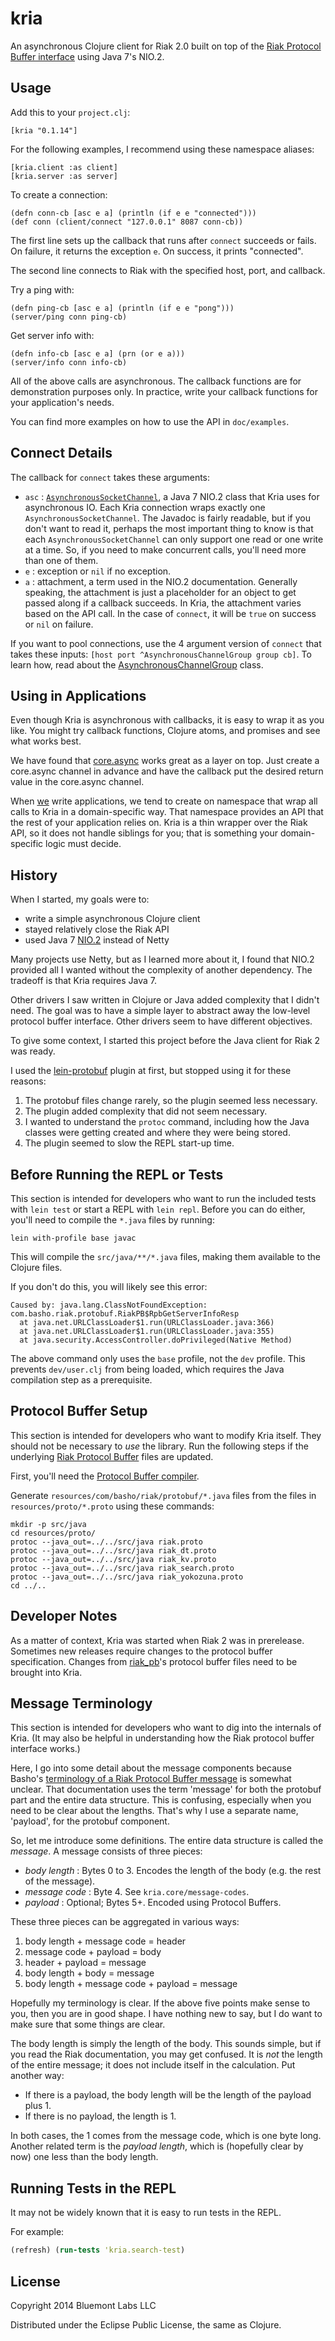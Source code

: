 # kria

An asynchronous Clojure client for Riak 2.0 built on top of the [Riak Protocol
Buffer interface][Riak-PB] using Java 7's NIO.2.

[Riak-PB]: http://docs.basho.com/riak/2.0.0beta1/dev/references/protocol-buffers/

## Usage

Add this to your `project.clj`:

    [kria "0.1.14"]

For the following examples, I recommend using these namespace aliases:

    [kria.client :as client]
    [kria.server :as server]

To create a connection:

    (defn conn-cb [asc e a] (println (if e e "connected")))
    (def conn (client/connect "127.0.0.1" 8087 conn-cb))

The first line sets up the callback that runs after `connect` succeeds or
fails. On failure, it returns the exception `e`. On success, it prints
"connected".

The second line connects to Riak with the specified host, port, and callback.

Try a ping with:

    (defn ping-cb [asc e a] (println (if e e "pong")))
    (server/ping conn ping-cb)

Get server info with:

    (defn info-cb [asc e a] (prn (or e a)))
    (server/info conn info-cb)

All of the above calls are asynchronous. The callback functions are for
demonstration purposes only. In practice, write your callback functions for
your application's needs.

You can find more examples on how to use the API in `doc/examples`.

## Connect Details

The callback for `connect` takes these arguments:

  * `asc` : [`AsynchronousSocketChannel`][ASC], a Java 7 NIO.2 class that Kria
    uses for asynchronous IO. Each Kria connection wraps exactly one
    `AsynchronousSocketChannel`. The Javadoc is fairly readable, but if you
    don't want to read it, perhaps the most important thing to know is that
    each `AsynchronousSocketChannel` can only support one read or one write at
    a time. So, if you need to make concurrent calls, you'll need more than
    one of them.
  * `e` : exception or `nil` if no exception.
  * `a` : attachment, a term used in the NIO.2 documentation. Generally
    speaking, the attachment is just a placeholder for an object to get passed
    along if a callback succeeds. In Kria, the attachment varies based on the
    API call. In the case of `connect`, it will be `true` on success or `nil`
    on failure.

If you want to pool connections, use the 4 argument version of `connect` that
takes these inputs: `[host port ^AsynchronousChannelGroup group cb]`. To learn
how, read about the [AsynchronousChannelGroup][ACG] class.

[ASC]: http://docs.oracle.com/javase/7/docs/api/java/nio/channels/AsynchronousSocketChannel.html
[ACG]: http://docs.oracle.com/javase/7/docs/api/java/nio/channels/AsynchronousChannelGroup.html

## Using in Applications

Even though Kria is asynchronous with callbacks, it is easy to wrap it as you
like. You might try callback functions, Clojure atoms, and promises and see
what works best.

We have found that [core.async] works great as a layer on top. Just create a
core.async channel in advance and have the callback put the desired return
value in the core.async channel.

When [we] write applications, we tend to create on namespace that wrap all
calls to Kria in a domain-specific way. That namespace provides an API that the
rest of your application relies on. Kria is a thin wrapper over the Riak API,
so it does not handle siblings for you; that is something your domain-specific
logic must decide.

[core.async]: https://github.com/clojure/core.async
[we]: http://bluemontlabs.com

## History

When I started, my goals were to:

* write a simple asynchronous Clojure client
* stayed relatively close the Riak API
* used Java 7 [NIO.2] instead of Netty

Many projects use Netty, but as I learned more about it, I found that NIO.2
provided all I wanted without the complexity of another dependency. The
tradeoff is that Kria requires Java 7.

[Netty]: http://netty.io/
[NIO.2]: http://en.wikipedia.org/wiki/NIO.2#JDK_7_and_NIO.2

Other drivers I saw written in Clojure or Java added complexity that I didn't
need. The goal was to have a simple layer to abstract away the low-level
protocol buffer interface. Other drivers seem to have different objectives.

To give some context, I started this project before the Java client for Riak 2
was ready.

I used the [lein-protobuf] plugin at first, but stopped using it for these
reasons:

  1. The protobuf files change rarely, so the plugin seemed less necessary.
  2. The plugin added complexity that did not seem necessary.
  3. I wanted to understand the `protoc` command, including how the Java
     classes were getting created and where they were being stored.
  4. The plugin seemed to slow the REPL start-up time.

[lein-protobuf]: https://github.com/flatland/lein-protobuf
[riak_pb]: https://github.com/basho/riak_pb

## Before Running the REPL or Tests

This section is intended for developers who want to run the included tests
with `lein test` or start a REPL with `lein repl`. Before you can do either,
you'll need to compile the `*.java` files by running:

    lein with-profile base javac

This will compile the `src/java/**/*.java` files, making them available to the
Clojure files.

If you don't do this, you will likely see this error:

    Caused by: java.lang.ClassNotFoundException: com.basho.riak.protobuf.RiakPB$RpbGetServerInfoResp
      at java.net.URLClassLoader$1.run(URLClassLoader.java:366)
      at java.net.URLClassLoader$1.run(URLClassLoader.java:355)
      at java.security.AccessController.doPrivileged(Native Method)

The above command only uses the `base` profile, not the `dev` profile. This
prevents `dev/user.clj` from being loaded, which requires the Java compilation
step as a prerequisite.

## Protocol Buffer Setup

This section is intended for developers who want to modify Kria itself. They
should not be necessary to *use* the library. Run the following steps if the
underlying [Riak Protocol Buffer][riak_pb] files are updated.

First, you'll need the [Protocol Buffer compiler][1].

[1]: https://code.google.com/p/protobuf/downloads/list

Generate `resources/com/basho/riak/protobuf/*.java` files from the
files in `resources/proto/*.proto` using these commands:

    mkdir -p src/java
    cd resources/proto/
    protoc --java_out=../../src/java riak.proto
    protoc --java_out=../../src/java riak_dt.proto
    protoc --java_out=../../src/java riak_kv.proto
    protoc --java_out=../../src/java riak_search.proto
    protoc --java_out=../../src/java riak_yokozuna.proto
    cd ../..

## Developer Notes

As a matter of context, Kria was started when Riak 2 was in prerelease.
Sometimes new releases require changes to the protocol buffer specification.
Changes from [riak_pb]'s protocol buffer files need to be brought into Kria.

[riak_pb]: https://github.com/basho/riak_pb

## Message Terminology

This section is intended for developers who want to dig into the internals of
Kria. (It may also be helpful in understanding how the Riak protocol buffer
interface works.)

Here, I go into some detail about the message components because Basho's
[terminology of a Riak Protocol Buffer message][Riak-PB] is somewhat unclear.
That documentation uses the term 'message' for both the protobuf part and the
entire data structure. This is confusing, especially when you need to be clear
about the lengths. That's why I use a separate name, 'payload', for the
protobuf component.

So, let me introduce some definitions. The entire data structure is called the
*message*. A message consists of three pieces:

  * *body length* : Bytes 0 to 3. Encodes the length of the body (e.g. the
    rest of the message).
  * *message code* : Byte 4. See `kria.core/message-codes`.
  * *payload* : Optional; Bytes 5+. Encoded using Protocol Buffers.

These three pieces can be aggregated in various ways:

  1. body length + message code = header
  2. message code + payload = body
  3. header + payload = message
  4. body length + body = message
  5. body length + message code + payload = message

Hopefully my terminology is clear. If the above five points make sense to you,
then you are in good shape. I have nothing new to say, but I do want to make
sure that some things are clear.

The body length is simply the length of the body. This sounds simple, but if
you read the Riak documentation, you may get confused. It is *not* the length
of the entire message; it does not include itself in the calculation. Put
another way:

  * If there is a payload, the body length will be the length of the payload
    plus 1.
  * If there is no payload, the length is 1.

In both cases, the 1 comes from the message code, which is one byte long.
Another related term is the *payload length*, which is (hopefully clear by now)
one less than the body length.

[Riak-PB]: http://docs.basho.com/riak/latest/dev/references/protocol-buffers/

## Running Tests in the REPL

It may not be widely known that it is easy to run tests in the REPL.

For example:

```clj
(refresh) (run-tests 'kria.search-test)
```

## License

Copyright 2014 Bluemont Labs LLC

Distributed under the Eclipse Public License, the same as Clojure.
